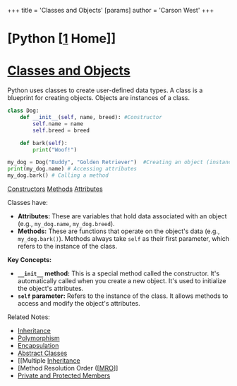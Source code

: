 +++
 title = 'Classes and Objects'
[params]
	author = 'Carson West'
+++
# [Python [[1](./../python-[[1/) Home]]
# [Classes and Objects](./../classes-and-objects/) 
Python uses classes to create user-defined data types.  A class is a blueprint for creating objects.  Objects are instances of a class.

```python
class Dog:
    def __init__(self, name, breed): #Constructor
        self.name = name
        self.breed = breed

    def bark(self):
        print("Woof!")

my_dog = Dog("Buddy", "Golden Retriever")  #Creating an object (instance of Dog class)
print(my_dog.name) # Accessing attributes
my_dog.bark() # Calling a method
```

[Constructors](./../constructors/)
[Methods](./../methods/)
[Attributes](./../attributes/)

Classes have:

* **Attributes:**  These are variables that hold data associated with an object (e.g., `my_dog.name`, `my_dog.breed`).
* **Methods:** These are functions that operate on the object's data (e.g., `my_dog.bark()`).  Methods always take `self` as their first parameter, which refers to the instance of the class.

**Key Concepts:**

* **`__init__` method:** This is a special method called the constructor. It's automatically called when you create a new object.  It's used to initialize the object's attributes.
* **`self` parameter:**  Refers to the instance of the class.  It allows methods to access and modify the object's attributes.


Related Notes:
* [Inheritance](./../inheritance/)
* [Polymorphism](./../polymorphism/)
* [Encapsulation](./../encapsulation/)
* [Abstract Classes](./../abstract-classes/)
* [[Multiple [Inheritance](./../inheritance/)
* [Method Resolution Order ([[MRO](./../method-resolution-order-([[mro/))]]
* [Private and Protected Members](./../private-and-protected-members/)

